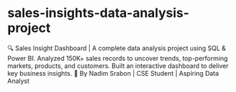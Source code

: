 # sales-insights-data-analysis-project
🔍 Sales Insight Dashboard | A complete data analysis project using SQL & Power BI. Analyzed 150K+ sales records to uncover trends, top-performing markets, products, and customers. Built an interactive dashboard to deliver key business insights.  🚀 By Nadim Srabon | CSE Student | Aspiring Data Analyst
